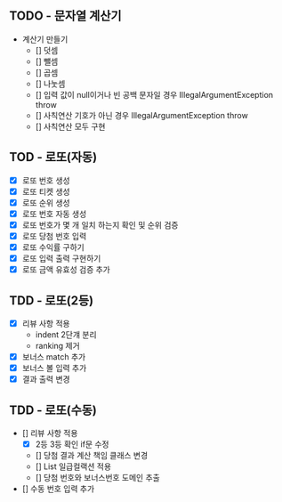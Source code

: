 ## TODO - 문자열 계산기
- 계산기 만들기
  - [] 덧셈
  - [] 뺄셈
  - [] 곱셈
  - [] 나눗셈
  - [] 입력 값이 null이거나 빈 공백 문자일 경우 IllegalArgumentException throw
  - [] 사칙연산 기호가 아닌 경우 IllegalArgumentException throw
  - [] 사칙연산 모두 구현

## TOD - 로또(자동)
- [X] 로또 번호 생성
- [X] 로또 티켓 생성
- [X] 로또 순위 생성
- [X] 로또 번호 자동 생성
- [X] 로또 번호가 몇 개 일치 하는지 확인 및 순위 검증
- [X] 로또 당첨 번호 입력
- [X] 로또 수익률 구하기
- [X] 로또 입력 출력 구현하기
- [X] 로또 금액 유효성 검증 추가

## TDD - 로또(2등)
- [X] 리뷰 사항 적용
  - indent 2단걔 분리
  - ranking 제거
- [X] 보너스 match 추가
- [X] 보너스 볼 입력 추가
- [X] 결과 출력 변경

## TDD - 로또(수동)
- [] 리뷰 사항 적용
  - [X] 2등 3등 확인 if문 수정
  - [] 당첨 결과 계산 책임 클래스 변경
  - [] List<Tickets> 일급컬랙션 적용
  - [] 당첨 번호와 보너스번호 도메인 추출
- [] 수동 번호 입력 추가
